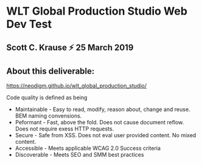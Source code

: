 # WLT Global Production Studio Web Dev Test 
Scott C. Krause ⚡️ 25 March 2019
-
About this deliverable:
-
https://neodigm.github.io/wlt_global_production_studio/


Code quality is defined as being
- Maintainable - Easy to read, modify, reason about, change and reuse. BEM naming convensions.
- Peformant - Fast, above the fold. Does not cause document reflow. Does not require exess HTTP requests.
- Secure - Safe from XSS. Does not eval user provided content. No mixed content.
- Accessible - Meets applicable WCAG 2.0 Success criteria
- Discoverable - Meets SEO and SMM best practices